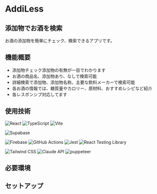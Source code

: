 # AddiLess

## 添加物でお酒を検索

お酒の添加物を簡単にチェック、検索できるアプリです。

## 機能概要

- 添加物チェック添加物の有無が一目でわかります
- お酒の商品名、添加物あり、なしで検索可能
- 詳細検索で添加物、添加物名称、主要な飲料メーカーで検索可能
- 各お酒の情報では、糖質量やカロリー、原材料、おすすめレシピなど紹介
- 各レスポンシブ対応してます

## 使用技術

![React](https://img.shields.io/badge/React-19.1.0-61DAFB?logo=react&logoColor=white)
![TypeScript](https://img.shields.io/badge/TypeScript-~5.8.3-3178C6?logo=typescript&logoColor=white)
![Vite](https://img.shields.io/badge/Vite-6.5.3-646CFF?logo=vite&logoColor=white)

![Supabase](https://img.shields.io/badge/Supabase-2.49.8-3FCF8E?logo=supabase&logoColor=black)

![Firebase](https://img.shields.io/badge/Firebase-11.7.3-FFCA28?logo=firebase&logoColor=black)
![GitHub Actions](https://img.shields.io/badge/GitHubActions-2088FF?logo=githubactions&logoColor=white)
![Jest](https://img.shields.io/badge/Jest-C21325?logo=jest&logoColor=white)
![React Testing Library](https://img.shields.io/badge/ReactTestingLibrary-E33332?logo=testinglibrary&logoColor=white)

![Tailwind CSS](https://img.shields.io/badge/Tailwind_CSS-3.4.0-06B6D4?logo=tailwindcss&logoColor=white)
![Claude API](https://img.shields.io/badge/ClaudeAPI-D97757?logo=claude&logoColor=white)
![puppeteer](https://img.shields.io/badge/puppeteer-40B5A4?logo=claude&logoColor=white)

## 必要環境

## セットアップ
